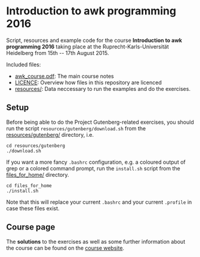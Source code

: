 # Introduction to awk programming 2016
Script, resources and example code for the course
**Introduction to awk programming 2016** taking place at the
Ruprecht-Karls-Universität Heidelberg from 15th -- 17th August 2015.

Included files:
- [awk_course.pdf](awk_course.pdf): The main course notes
- [LICENCE](LICENCE): Overview how files in this repository are licenced
- [resources/](resources/): Data neccessary to run the examples and do the exercises.

## Setup
Before being able to do the Project Gutenberg-related exercises, you should
run the script ``resources/gutenberg/download.sh`` from the
[resources/gutenberg/](resources/gutenberg/) directory, i.e.
```
cd resources/gutenberg
./download.sh
```

If you want a more fancy ``.bashrc`` configuration, e.g. a coloured
output of grep or a colored command prompt, run the ``install.sh``
script from the [files_for_home/](files_for_home/) directory.
```
cd files_for_home
./install.sh
```
Note that this will replace your current ``.bashrc`` and your
current ``.profile`` in case these files exist.

## Course page
The **solutions** to the exercises as well as some further information about the course
can be found on the [course website](http://blog.mfhs.eu/teaching/introduction-to-awk-programming-2016/).

